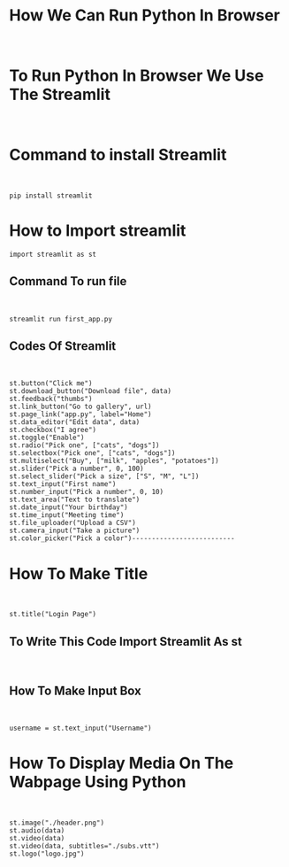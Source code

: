 <h1>How We Can Run Python In Browser</h1><br>
<h1>To Run Python In Browser We Use The Streamlit</h1><br>
<h1>Command to install Streamlit</h1><br>

    pip install streamlit
<h1>How to Import streamlit </h1>

    import streamlit as st
<h2>Command To run file</h2><br>
    
    streamlit run first_app.py
<h2>Codes Of Streamlit</h2><br>

    st.button("Click me")
    st.download_button("Download file", data)
    st.feedback("thumbs")
    st.link_button("Go to gallery", url)
    st.page_link("app.py", label="Home")
    st.data_editor("Edit data", data)
    st.checkbox("I agree")
    st.toggle("Enable")
    st.radio("Pick one", ["cats", "dogs"])
    st.selectbox("Pick one", ["cats", "dogs"])
    st.multiselect("Buy", ["milk", "apples", "potatoes"])
    st.slider("Pick a number", 0, 100)
    st.select_slider("Pick a size", ["S", "M", "L"])
    st.text_input("First name")
    st.number_input("Pick a number", 0, 10)
    st.text_area("Text to translate")
    st.date_input("Your birthday")
    st.time_input("Meeting time")
    st.file_uploader("Upload a CSV")
    st.camera_input("Take a picture")
    st.color_picker("Pick a color")--------------------------

<h1>How To Make Title</h1><br>

    st.title("Login Page")
<h2>To Write This Code Import Streamlit As st</h2><br>
<h2>How To Make Input Box</h2><br>

    username = st.text_input("Username")
<h1>How To Display Media On The Wabpage Using Python</h1><br>

    st.image("./header.png")
    st.audio(data)
    st.video(data)
    st.video(data, subtitles="./subs.vtt")
    st.logo("logo.jpg")
